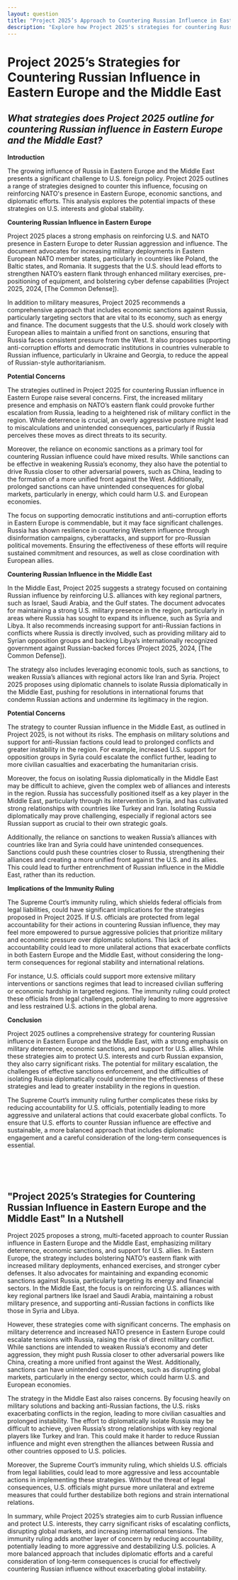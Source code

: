 ```yaml
---
layout: question
title: "Project 2025’s Approach to Countering Russian Influence in Eastern Europe and the Middle East"
description: "Explore how Project 2025's strategies for countering Russian influence in Eastern Europe and the Middle East could impact U.S. foreign policy and global stability."
---
```


# Project 2025’s Strategies for Countering Russian Influence in Eastern Europe and the Middle East

## *What strategies does Project 2025 outline for countering Russian influence in Eastern Europe and the Middle East?*

**Introduction**

The growing influence of Russia in Eastern Europe and the Middle East presents a significant challenge to U.S. foreign policy. Project 2025 outlines a range of strategies designed to counter this influence, focusing on reinforcing NATO's presence in Eastern Europe, economic sanctions, and diplomatic efforts. This analysis explores the potential impacts of these strategies on U.S. interests and global stability.

**Countering Russian Influence in Eastern Europe**

Project 2025 places a strong emphasis on reinforcing U.S. and NATO presence in Eastern Europe to deter Russian aggression and influence. The document advocates for increasing military deployments in Eastern European NATO member states, particularly in countries like Poland, the Baltic states, and Romania. It suggests that the U.S. should lead efforts to strengthen NATO’s eastern flank through enhanced military exercises, pre-positioning of equipment, and bolstering cyber defense capabilities (Project 2025, 2024, [The Common Defense]).

In addition to military measures, Project 2025 recommends a comprehensive approach that includes economic sanctions against Russia, particularly targeting sectors that are vital to its economy, such as energy and finance. The document suggests that the U.S. should work closely with European allies to maintain a unified front on sanctions, ensuring that Russia faces consistent pressure from the West. It also proposes supporting anti-corruption efforts and democratic institutions in countries vulnerable to Russian influence, particularly in Ukraine and Georgia, to reduce the appeal of Russian-style authoritarianism.

**Potential Concerns**

The strategies outlined in Project 2025 for countering Russian influence in Eastern Europe raise several concerns. First, the increased military presence and emphasis on NATO’s eastern flank could provoke further escalation from Russia, leading to a heightened risk of military conflict in the region. While deterrence is crucial, an overly aggressive posture might lead to miscalculations and unintended consequences, particularly if Russia perceives these moves as direct threats to its security.

Moreover, the reliance on economic sanctions as a primary tool for countering Russian influence could have mixed results. While sanctions can be effective in weakening Russia’s economy, they also have the potential to drive Russia closer to other adversarial powers, such as China, leading to the formation of a more unified front against the West. Additionally, prolonged sanctions can have unintended consequences for global markets, particularly in energy, which could harm U.S. and European economies.

The focus on supporting democratic institutions and anti-corruption efforts in Eastern Europe is commendable, but it may face significant challenges. Russia has shown resilience in countering Western influence through disinformation campaigns, cyberattacks, and support for pro-Russian political movements. Ensuring the effectiveness of these efforts will require sustained commitment and resources, as well as close coordination with European allies.

**Countering Russian Influence in the Middle East**

In the Middle East, Project 2025 suggests a strategy focused on containing Russian influence by reinforcing U.S. alliances with key regional partners, such as Israel, Saudi Arabia, and the Gulf states. The document advocates for maintaining a strong U.S. military presence in the region, particularly in areas where Russia has sought to expand its influence, such as Syria and Libya. It also recommends increasing support for anti-Russian factions in conflicts where Russia is directly involved, such as providing military aid to Syrian opposition groups and backing Libya’s internationally recognized government against Russian-backed forces (Project 2025, 2024, [The Common Defense]).

The strategy also includes leveraging economic tools, such as sanctions, to weaken Russia’s alliances with regional actors like Iran and Syria. Project 2025 proposes using diplomatic channels to isolate Russia diplomatically in the Middle East, pushing for resolutions in international forums that condemn Russian actions and undermine its legitimacy in the region.

**Potential Concerns**

The strategy to counter Russian influence in the Middle East, as outlined in Project 2025, is not without its risks. The emphasis on military solutions and support for anti-Russian factions could lead to prolonged conflicts and greater instability in the region. For example, increased U.S. support for opposition groups in Syria could escalate the conflict further, leading to more civilian casualties and exacerbating the humanitarian crisis.

Moreover, the focus on isolating Russia diplomatically in the Middle East may be difficult to achieve, given the complex web of alliances and interests in the region. Russia has successfully positioned itself as a key player in the Middle East, particularly through its intervention in Syria, and has cultivated strong relationships with countries like Turkey and Iran. Isolating Russia diplomatically may prove challenging, especially if regional actors see Russian support as crucial to their own strategic goals.

Additionally, the reliance on sanctions to weaken Russia’s alliances with countries like Iran and Syria could have unintended consequences. Sanctions could push these countries closer to Russia, strengthening their alliances and creating a more unified front against the U.S. and its allies. This could lead to further entrenchment of Russian influence in the Middle East, rather than its reduction.

**Implications of the Immunity Ruling**

The Supreme Court’s immunity ruling, which shields federal officials from legal liabilities, could have significant implications for the strategies proposed in Project 2025. If U.S. officials are protected from legal accountability for their actions in countering Russian influence, they may feel more empowered to pursue aggressive policies that prioritize military and economic pressure over diplomatic solutions. This lack of accountability could lead to more unilateral actions that exacerbate conflicts in both Eastern Europe and the Middle East, without considering the long-term consequences for regional stability and international relations.

For instance, U.S. officials could support more extensive military interventions or sanctions regimes that lead to increased civilian suffering or economic hardship in targeted regions. The immunity ruling could protect these officials from legal challenges, potentially leading to more aggressive and less restrained U.S. actions in the global arena.

**Conclusion**

Project 2025 outlines a comprehensive strategy for countering Russian influence in Eastern Europe and the Middle East, with a strong emphasis on military deterrence, economic sanctions, and support for U.S. allies. While these strategies aim to protect U.S. interests and curb Russian expansion, they also carry significant risks. The potential for military escalation, the challenges of effective sanctions enforcement, and the difficulties of isolating Russia diplomatically could undermine the effectiveness of these strategies and lead to greater instability in the regions in question.

The Supreme Court’s immunity ruling further complicates these risks by reducing accountability for U.S. officials, potentially leading to more aggressive and unilateral actions that could exacerbate global conflicts. To ensure that U.S. efforts to counter Russian influence are effective and sustainable, a more balanced approach that includes diplomatic engagement and a careful consideration of the long-term consequences is essential.

<br><br><br>

## <span id="nutshell">"Project 2025’s Strategies for Countering Russian Influence in Eastern Europe and the Middle East" In a Nutshell</span>

Project 2025 proposes a strong, multi-faceted approach to counter Russian influence in Eastern Europe and the Middle East, emphasizing military deterrence, economic sanctions, and support for U.S. allies. In Eastern Europe, the strategy includes bolstering NATO’s eastern flank with increased military deployments, enhanced exercises, and stronger cyber defenses. It also advocates for maintaining and expanding economic sanctions against Russia, particularly targeting its energy and financial sectors. In the Middle East, the focus is on reinforcing U.S. alliances with key regional partners like Israel and Saudi Arabia, maintaining a robust military presence, and supporting anti-Russian factions in conflicts like those in Syria and Libya.

However, these strategies come with significant concerns. The emphasis on military deterrence and increased NATO presence in Eastern Europe could escalate tensions with Russia, raising the risk of direct military conflict. While sanctions are intended to weaken Russia’s economy and deter aggression, they might push Russia closer to other adversarial powers like China, creating a more unified front against the West. Additionally, sanctions can have unintended consequences, such as disrupting global markets, particularly in the energy sector, which could harm U.S. and European economies.

The strategy in the Middle East also raises concerns. By focusing heavily on military solutions and backing anti-Russian factions, the U.S. risks exacerbating conflicts in the region, leading to more civilian casualties and prolonged instability. The effort to diplomatically isolate Russia may be difficult to achieve, given Russia’s strong relationships with key regional players like Turkey and Iran. This could make it harder to reduce Russian influence and might even strengthen the alliances between Russia and other countries opposed to U.S. policies.

Moreover, the Supreme Court’s immunity ruling, which shields U.S. officials from legal liabilities, could lead to more aggressive and less accountable actions in implementing these strategies. Without the threat of legal consequences, U.S. officials might pursue more unilateral and extreme measures that could further destabilize both regions and strain international relations.

In summary, while Project 2025’s strategies aim to curb Russian influence and protect U.S. interests, they carry significant risks of escalating conflicts, disrupting global markets, and increasing international tensions. The immunity ruling adds another layer of concern by reducing accountability, potentially leading to more aggressive and destabilizing U.S. policies. A more balanced approach that includes diplomatic efforts and a careful consideration of long-term consequences is crucial for effectively countering Russian influence without exacerbating global instability.
